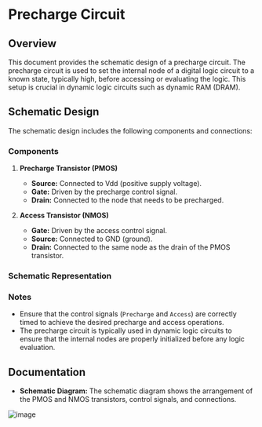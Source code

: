 
# Precharge Circuit

## Overview

This document provides the schematic design of a precharge circuit. The precharge circuit is used to set the internal node of a digital logic circuit to a known state, typically high, before accessing or evaluating the logic. This setup is crucial in dynamic logic circuits such as dynamic RAM (DRAM).

## Schematic Design

The schematic design includes the following components and connections:

### Components

1. **Precharge Transistor (PMOS)**
   - **Source:** Connected to Vdd (positive supply voltage).
   - **Gate:** Driven by the precharge control signal.
   - **Drain:** Connected to the node that needs to be precharged.

2. **Access Transistor (NMOS)**
   - **Gate:** Driven by the access control signal.
   - **Source:** Connected to GND (ground).
   - **Drain:** Connected to the same node as the drain of the PMOS transistor.

### Schematic Representation


### Notes

- Ensure that the control signals (`Precharge` and `Access`) are correctly timed to achieve the desired precharge and access operations.
- The precharge circuit is typically used in dynamic logic circuits to ensure that the internal nodes are properly initialized before any logic evaluation.

## Documentation

- **Schematic Diagram:** The schematic diagram shows the arrangement of the PMOS and NMOS transistors, control signals, and connections.

![image](https://github.com/user-attachments/assets/af795e24-67c1-40e0-b2c6-978336d1d6c1)

